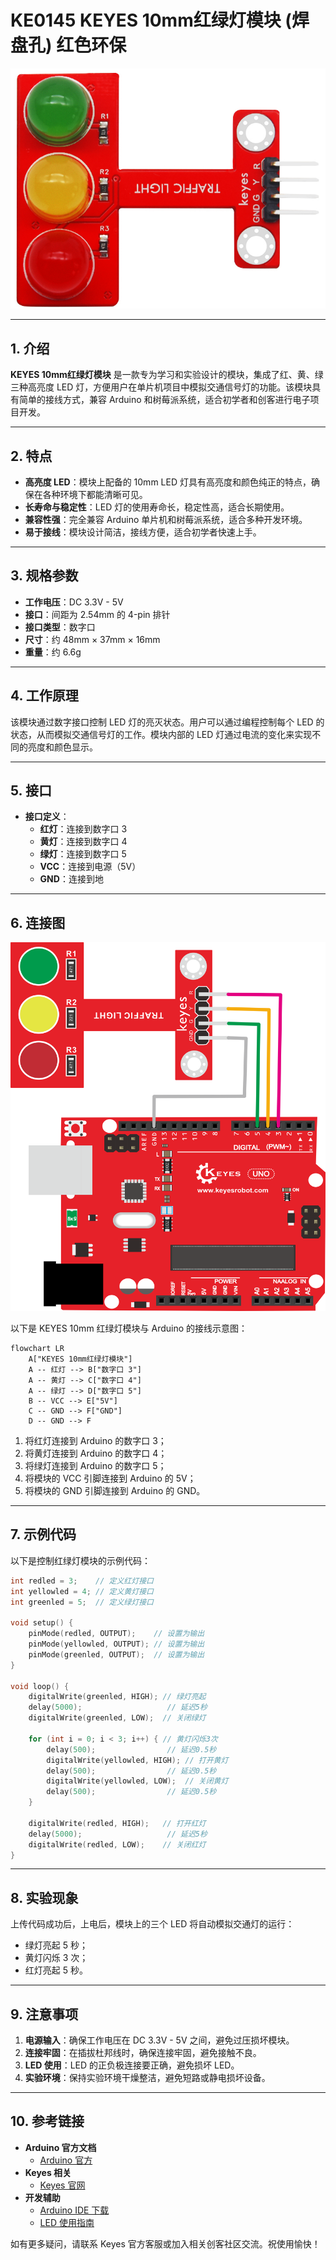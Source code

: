 # KE0145 KEYES 10mm红绿灯模块 (焊盘孔) 红色环保

![image-20250318081452205](media/image-20250318081452205.png)

---

## 1. 介绍
**KEYES 10mm红绿灯模块** 是一款专为学习和实验设计的模块，集成了红、黄、绿三种高亮度 LED 灯，方便用户在单片机项目中模拟交通信号灯的功能。该模块具有简单的接线方式，兼容 Arduino 和树莓派系统，适合初学者和创客进行电子项目开发。

---

## 2. 特点
- **高亮度 LED**：模块上配备的 10mm LED 灯具有高亮度和颜色纯正的特点，确保在各种环境下都能清晰可见。
- **长寿命与稳定性**：LED 灯的使用寿命长，稳定性高，适合长期使用。
- **兼容性强**：完全兼容 Arduino 单片机和树莓派系统，适合多种开发环境。
- **易于接线**：模块设计简洁，接线方便，适合初学者快速上手。

---

## 3. 规格参数
- **工作电压**：DC 3.3V - 5V  
- **接口**：间距为 2.54mm 的 4-pin 排针  
- **接口类型**：数字口  
- **尺寸**：约 48mm × 37mm × 16mm  
- **重量**：约 6.6g  

---

## 4. 工作原理
该模块通过数字接口控制 LED 灯的亮灭状态。用户可以通过编程控制每个 LED 的状态，从而模拟交通信号灯的工作。模块内部的 LED 灯通过电流的变化来实现不同的亮度和颜色显示。

---

## 5. 接口
- **接口定义**：
  - **红灯**：连接到数字口 3
  - **黄灯**：连接到数字口 4
  - **绿灯**：连接到数字口 5
  - **VCC**：连接到电源（5V）
  - **GND**：连接到地

---

## 6. 连接图

![image-20250318081504363](media/image-20250318081504363.png)

以下是 KEYES 10mm 红绿灯模块与 Arduino 的接线示意图：

```mermaid
flowchart LR
    A["KEYES 10mm红绿灯模块"] 
    A -- 红灯 --> B["数字口 3"]
    A -- 黄灯 --> C["数字口 4"]
    A -- 绿灯 --> D["数字口 5"]
    B -- VCC --> E["5V"]
    C -- GND --> F["GND"]
    D -- GND --> F
```

1. 将红灯连接到 Arduino 的数字口 3；  
2. 将黄灯连接到 Arduino 的数字口 4；  
3. 将绿灯连接到 Arduino 的数字口 5；  
4. 将模块的 VCC 引脚连接到 Arduino 的 5V；  
5. 将模块的 GND 引脚连接到 Arduino 的 GND。

---

## 7. 示例代码
以下是控制红绿灯模块的示例代码：

```cpp
int redled = 3;    // 定义红灯接口
int yellowled = 4; // 定义黄灯接口
int greenled = 5;  // 定义绿灯接口

void setup() {
    pinMode(redled, OUTPUT);    // 设置为输出
    pinMode(yellowled, OUTPUT); // 设置为输出
    pinMode(greenled, OUTPUT);  // 设置为输出
}

void loop() {
    digitalWrite(greenled, HIGH); // 绿灯亮起
    delay(5000);                   // 延迟5秒
    digitalWrite(greenled, LOW);  // 关闭绿灯

    for (int i = 0; i < 3; i++) { // 黄灯闪烁3次
        delay(500);                // 延迟0.5秒
        digitalWrite(yellowled, HIGH); // 打开黄灯
        delay(500);                // 延迟0.5秒
        digitalWrite(yellowled, LOW);  // 关闭黄灯
        delay(500);                // 延迟0.5秒
    }

    digitalWrite(redled, HIGH);   // 打开红灯
    delay(5000);                   // 延迟5秒
    digitalWrite(redled, LOW);    // 关闭红灯
}
```

---

## 8. 实验现象
上传代码成功后，上电后，模块上的三个 LED 将自动模拟交通灯的运行：
- 绿灯亮起 5 秒；
- 黄灯闪烁 3 次；
- 红灯亮起 5 秒。

---

## 9. 注意事项
1. **电源输入**：确保工作电压在 DC 3.3V - 5V 之间，避免过压损坏模块。  
2. **连接牢固**：在插拔杜邦线时，确保连接牢固，避免接触不良。  
3. **LED 使用**：LED 的正负极连接要正确，避免损坏 LED。  
4. **实验环境**：保持实验环境干燥整洁，避免短路或静电损坏设备。

---

## 10. 参考链接
- **Arduino 官方文档**  
  - [Arduino 官方](https://www.arduino.cc/)  
- **Keyes 相关**  
  - [Keyes 官网](http://www.keyes-robot.com/)  
- **开发辅助**  
  - [Arduino IDE 下载](https://www.arduino.cc/en/software)  
  - [LED 使用指南](https://learn.adafruit.com/leds)  

如有更多疑问，请联系 Keyes 官方客服或加入相关创客社区交流。祝使用愉快！